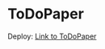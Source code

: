 # ToDoPaper
Deploy: [Link to ToDoPaper](https://veranikakaraliova.github.io/ToDoPaper/UI/index.html)
